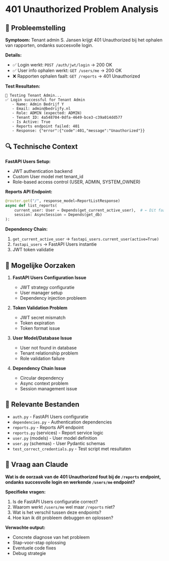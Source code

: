 # 401 Unauthorized Problem Analysis

## 🚨 **Probleemstelling**

**Symptoom:** Tenant admin S. Jansen krijgt 401 Unauthorized bij het ophalen van rapporten, ondanks succesvolle login.

**Details:**
- ✅ Login werkt: `POST /auth/jwt/login` → 200 OK
- ✅ User info ophalen werkt: `GET /users/me` → 200 OK  
- ❌ Rapporten ophalen faalt: `GET /reports` → 401 Unauthorized

**Test Resultaten:**
```
🔐 Testing Tenant Admin...
✅ Login successful for Tenant Admin
   - Name: Admin Bedrijf Y
   - Email: admin@bedrijfy.nl
   - Role: ADMIN (expected: ADMIN)
   - Tenant ID: 4a548704-0dfa-4649-bce3-c39a014dd577
   - Is Active: True
   - Reports endpoint failed: 401
   - Response: {"error":{"code":401,"message":"Unauthorized"}}
```

## 🔍 **Technische Context**

**FastAPI Users Setup:**
- JWT authentication backend
- Custom User model met tenant_id
- Role-based access control (USER, ADMIN, SYSTEM_OWNER)

**Reports API Endpoint:**
```python
@router.get("/", response_model=ReportListResponse)
async def list_reports(
    current_user: User = Depends(get_current_active_user),  # ← Dit faalt
    session: AsyncSession = Depends(get_db)
):
```

**Dependency Chain:**
1. `get_current_active_user` → `fastapi_users.current_user(active=True)`
2. `fastapi_users` → FastAPI Users instantie
3. JWT token validatie

## 🤔 **Mogelijke Oorzaken**

1. **FastAPI Users Configuration Issue**
   - JWT strategy configuratie
   - User manager setup
   - Dependency injection probleem

2. **Token Validation Problem**
   - JWT secret mismatch
   - Token expiration
   - Token format issue

3. **User Model/Database Issue**
   - User not found in database
   - Tenant relationship problem
   - Role validation failure

4. **Dependency Chain Issue**
   - Circular dependency
   - Async context problem
   - Session management issue

## 📁 **Relevante Bestanden**

- `auth.py` - FastAPI Users configuratie
- `dependencies.py` - Authentication dependencies
- `reports.py` - Reports API endpoint
- `reports.py` (services) - Report service logic
- `user.py` (models) - User model definition
- `user.py` (schemas) - User Pydantic schemas
- `test_correct_credentials.py` - Test script met resultaten

## 🎯 **Vraag aan Claude**

**Wat is de oorzaak van de 401 Unauthorized fout bij de `/reports` endpoint, ondanks succesvolle login en werkende `/users/me` endpoint?**

**Specifieke vragen:**
1. Is de FastAPI Users configuratie correct?
2. Waarom werkt `/users/me` wel maar `/reports` niet?
3. Wat is het verschil tussen deze endpoints?
4. Hoe kan ik dit probleem debuggen en oplossen?

**Verwachte output:**
- Concrete diagnose van het probleem
- Stap-voor-stap oplossing
- Eventuele code fixes
- Debug strategie
